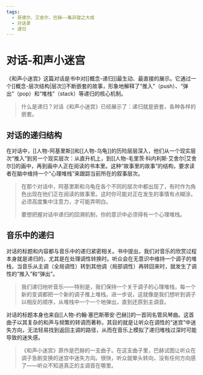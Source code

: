```yaml
---
tags:
  - 哥德尔、艾舍尔、巴赫——集异璧之大成
  - 对话录
  - 递归
---
```


# 对话-和声小迷宫

《和声小迷宫》这篇对话是书中对[[概念-递归]]最生动、最直接的展示。它通过一个[[概念-层次结构|层次]]不断嵌套的故事，形象地解释了“推入”（push）、“弹出”（pop）和“堆栈”（stack）等递归的核心机制。

> 什么是递归？对话《和声小迷宫》已经展示了：递归就是嵌套，各种各样的嵌套。

## 对话的递归结构

在对话中，[[人物-阿基里斯]]和[[人物-乌龟]]的历险层层深入，他们从一个现实层次“推入”到另一个现实层次：从直升机上，到[[人物-毛里茨·科内利斯·艾舍尔|艾舍尔]]的画中，再到画中人正在阅读的书本里。这种“故事里的故事”的结构，要求读者在脑中维持一个“心理堆栈”来跟踪当前所在的叙事层次。

> 在那个对话中，阿基里斯和乌龟在各个不同的层次中都出现了，有时作为角色出现在他们正在阅读的故事里。这时你可能对正在发生的事情有点糊涂，必须高度集中注意力，才可能弄明白。
> 
> 要想把握对话中递归的回溯机制，你的意识中必须得有一个心理堆栈。

## 音乐中的递归

对话的标题和内容都与音乐中的递归紧密相关。书中提出，我们对音乐的欣赏过程本身就是递归的，尤其是在处理调性转换时。听众会在无意识中维持一个调子的堆栈，当音乐从主调（全局调性）转到其他调（局部调性）再转回来时，就发生了调性的“推入”和“弹出”。

> 我们递归地听音乐——特别是，我们保持一个关于调子的心理堆栈，每一个新的变调都把一个新的调子推上堆栈。进一步说，这就像是我们想听到调子以相反的顺序，从堆栈中一个一个地弹出，直到还原到主调音。

对话的标题本身也来自[[人物-约翰·塞巴斯蒂安·巴赫]]的一首同名管风琴曲。这首曲子以其复杂的和声与频繁的转调而著称，其目的就是让听众在调性的“迷宫”中迷失方向，无法轻易找到返回主调的路径，从而在音乐上模拟了递归堆栈过深时可能导致的迷失感。

> 《和声小迷宫》原作是巴赫的一支曲子。在这支曲子里，巴赫试图让听众在调子急剧变换的迷宫中迷失方向。很快，听众就晕头转向，没有任何方向感了——听众不知道真正的主调音在哪里。
